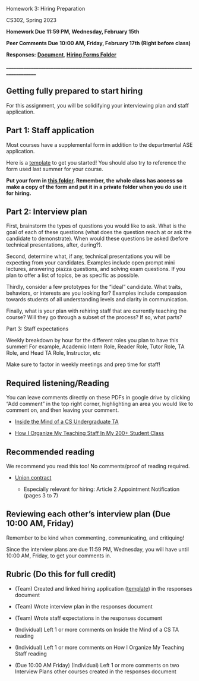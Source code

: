 Homework 3: Hiring Preparation

CS302, Spring 2023

**Homework Due** **11:59 PM, Wednesday, February 15th**

**Peer Comments Due** **10:00 AM, Friday, February 17th (Right before class)**

**Responses:** [**<u>Document</u>**](https://docs.google.com/document/d/1YH72ag6yll1ddFCdMzKGYLmUOOf605_l5Qs-4UKr_B0/edit#heading=h.wblpfjujul91), [**<u>Hiring Forms Folder</u>**](https://drive.google.com/drive/folders/1Yo66T3Pkb7Ul3Yyaq0gztXTseLV7hxEm?usp=share_link)

**\_\_\_\_\_\_\_\_\_\_\_\_\_\_\_\_\_\_\_\_\_\_\_\_\_\_\_\_\_\_\_\_\_\_\_\_\_\_\_\_\_\_\_\_\_\_\_\_\_\_\_\_\_\_\_\_\_\_\_\_\_\_\_\_\_\_\_\_\_\_\_\_\_\_\_\_\_\_\_\_\_\_\_\_\_\_\_**

## Getting fully prepared to start hiring

For this assignment, you will be solidifying your interviewing plan and staff application.

## Part 1: Staff application

Most courses have a supplemental form in addition to the departmental ASE application.

Here is a [<u>template</u>](https://docs.google.com/forms/d/1qzwENpZdtr3R98ZRq0NiiFjT8qF-TE0yuXBYRGQcn6U/edit) to get you started! You should also try to reference the form used last summer for your course.

**Put your form in [<u>this folder</u>](https://drive.google.com/drive/folders/1Yo66T3Pkb7Ul3Yyaq0gztXTseLV7hxEm?usp=share_link). Remember, the whole class has access so make a copy of the form and put it in a private folder when you do use it for hiring.**

## Part 2: Interview plan

First, brainstorm the types of questions you would like to ask. What is the goal of each of these questions (what does the question reach at or ask the candidate to demonstrate). When would these questions be asked (before technical presentations, after, during?).

Second, determine what, if any, technical presentations you will be expecting from your candidates. Examples include open prompt mini lectures, answering piazza questions, and solving exam questions. If you plan to offer a list of topics, be as specific as possible.

Thirdly, consider a few prototypes for the “ideal” candidate. What traits, behaviors, or interests are you looking for? Examples include compassion towards students of all understanding levels and clarity in communication.

Finally, what is your plan with rehiring staff that are currently teaching the course? Will they go through a subset of the process? If so, what parts?

Part 3: Staff expectations

Weekly breakdown by hour for the different roles you plan to have this summer! For example, Academic Intern Role, Reader Role, Tutor Role, TA Role, and Head TA Role, Instructor, etc

Make sure to factor in weekly meetings and prep time for staff!

## Required listening/Reading

You can leave comments directly on these PDFs in google drive by clicking “Add comment” in the top right corner, highlighting an area you would like to comment on, and then leaving your comment.

- [<u>Inside the Mind of a CS Undergraduate TA</u>](https://drive.google.com/file/d/1Ra2O3NSpPG6xDKMysAav6weD_KOGDWeJ/view?usp=share_link)

- [<u>How I Organize My Teaching Staff In My 200+ Student Class</u>](https://drive.google.com/file/d/1nQavzESuXta6_qCC_UkJ8QKwWkVNF3Ff/view?usp=share_link)

## Recommended reading

We recommend you read this too! No comments/proof of reading required.

- [<u>Union contract</u>](https://ucnet.universityofcalifornia.edu/labor/bargaining-units/bx/)

  - Especially relevant for hiring: Article 2 Appointment Notification (pages 3 to 7)

## Reviewing each other’s interview plan (Due 10:00 AM, Friday)

Remember to be kind when commenting, communicating, and critiquing!

Since the interview plans are due 11:59 PM, Wednesday, you will have until 10:00 AM, Friday, to get your comments in.

## Rubric (Do this for full credit)

- (Team) Created and linked hiring application ([<u>template</u>](https://docs.google.com/forms/d/1qzwENpZdtr3R98ZRq0NiiFjT8qF-TE0yuXBYRGQcn6U/edit)) in the responses document

- (Team) Wrote interview plan in the responses document

- (Team) Wrote staff expectations in the responses document

- (Individual) Left 1 or more comments on Inside the Mind of a CS TA reading

- (Individual) Left 1 or more comments on How I Organize My Teaching Staff reading

- (Due 10:00 AM Friday) (Individual) Left 1 or more comments on two Interview Plans other courses created in the responses document
